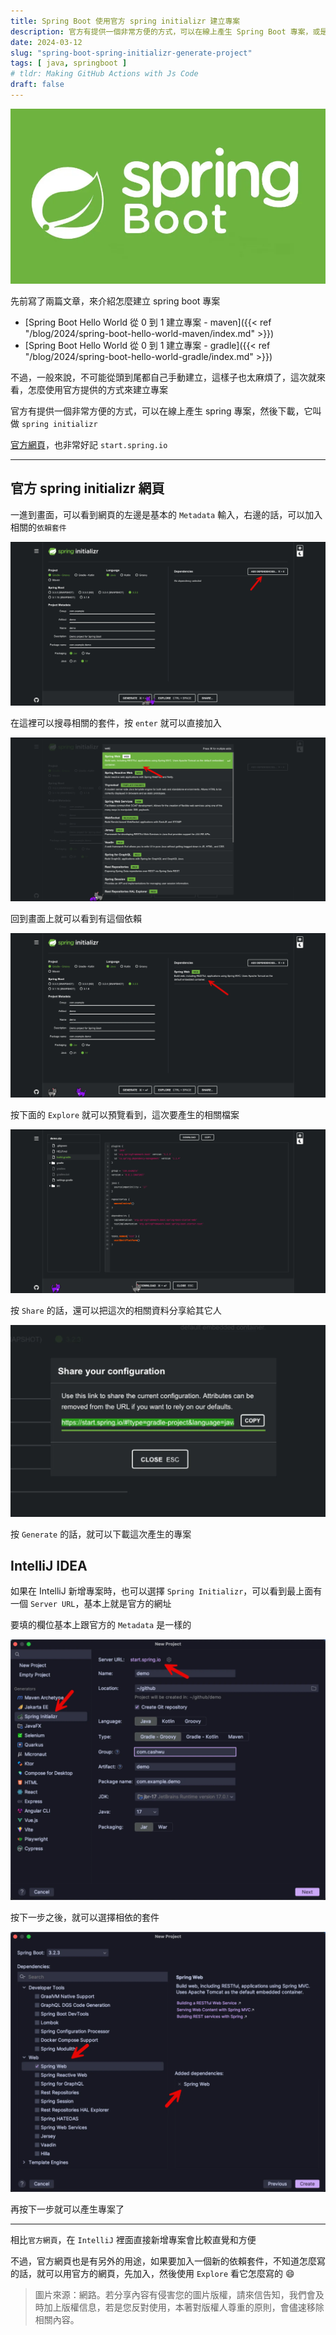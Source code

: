 ```yaml
---
title: Spring Boot 使用官方 spring initializr 建立專案
description: 官方有提供一個非常方便的方式，可以在線上產生 Spring Boot 專案，或是也可以直接用 IntelliJ 產生專案
date: 2024-03-12
slug: "spring-boot-spring-initializr-generate-project"
tags: [ java, springboot ]
# tldr: Making GitHub Actions with Js Code
draft: false
---
```


![](./cover.webp)

先前寫了兩篇文章，來介紹怎麼建立 spring boot 專案

- [Spring Boot Hello World 從 0 到 1 建立專案 - maven]({{< ref "/blog/2024/spring-boot-hello-world-maven/index.md" >}})
- [Spring Boot Hello World 從 0 到 1 建立專案 - gradle]({{< ref "/blog/2024/spring-boot-hello-world-gradle/index.md" >}})

不過，一般來說，不可能從頭到尾都自己手動建立，這樣子也太麻煩了，這次就來看，怎麼使用官方提供的方式來建立專案

官方有提供一個非常方便的方式，可以在線上產生 spring 專案，然後下載，它叫做 `spring initializr`

[官方網頁](https://start.spring.io)，也非常好記 `start.spring.io`

---

## 官方 spring initializr 網頁

一進到畫面，可以看到網頁的左邊是基本的 `Metadata` 輸入，右邊的話，可以加入相關的`依賴套件`

![](./01.webp)

在這裡可以搜尋相關的套件，按 `enter` 就可以直接加入

![](./02.webp)

回到畫面上就可以看到有這個依賴

![](./03.webp)

按下面的 `Explore` 就可以預覽看到，這次要產生的相關檔案

![](./04.webp)

按 `Share` 的話，還可以把這次的相關資料分享給其它人

![](./05.webp)

按 `Generate` 的話，就可以下載這次產生的專案

## IntelliJ IDEA 

如果在 IntelliJ 新增專案時，也可以選擇 `Spring Initializr`，可以看到最上面有一個 `Server URL`，基本上就是官方的網址

要填的欄位基本上跟官方的 `Metadata` 是一樣的

![](./06.webp)

按下一步之後，就可以選擇相依的套件

![](./07.webp)

再按下一步就可以產生專案了

---

相比`官方網頁`，在 `IntelliJ` 裡面直接新增專案會比較直覺和方便

不過，官方網頁也是有另外的用途，如果要加入一個新的依賴套件，不知道怎麼寫的話，就可以用官方的網頁，先加入，然後使用 `Explore` 看它怎麼寫的 😄

> 圖片來源：網路。若分享內容有侵害您的圖片版權，請來信告知，我們會及時加上版權信息，若是您反對使用，本著對版權人尊重的原則，會儘速移除相關內容。
